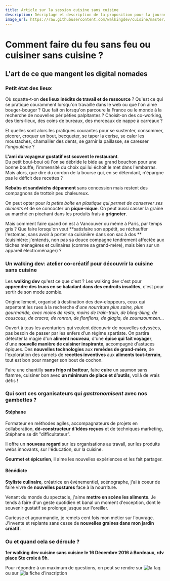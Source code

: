 ```yaml
---
title: Article sur la session cuisine sans cuisine
description: Décriptage et description de la proposition pour la journée
image_url: https://raw.githubusercontent.com/walkingdev/cuisine/master/media/puzzle-eat2.jpg
---
```


# Comment faire du feu sans feu ou cuisiner sans cuisine ?

[](https://raw.githubusercontent.com/walkingdev/cuisine/master/media/cuisine-outside.jpg)

## L'art de ce que mangent les digital nomades

### Petit état des lieux

Où squatte-t-on **des lieux inédits de travail et de ressource** ? 
Qu'est ce qui se pratique couramment lorsqu'on travaille dans le web ou que l'on aime bouger-bouger ? 
Que fait on lorsqu'on parcoure la France ou le monde à la recherche de nouvelles péripéties palpitantes ? 
Choisit-on des co-working, des tiers-lieux, des coins de bureaux, des morceaux de nappe à carreaux ?  

Et quelles sont alors les pratiques courantes pour se sustenter, consommer, picorer, croquer un bout, becqueter, se taper la cerise, se caler les moustaches, chamailler des dents, se garnir la paillasse, se caresser *l'angoulême* ?  

**L'ami du voyageur gustatif est souvent le restaurant**.  
Du petit boui-boui où l'on se débride le bide au grand bouchon pour une bonne bouffe, l'immensité du choix qui lui échoit le met dans l'embarras.  
Mais alors, que dire du cordon de la bourse qui, en se détendant, n'épargne pas le déficit des recettes ?  

**Kebabs et sandwichs dépannent** sans concession mais restent des compagnons de trottoir peu chaleureux. 
 
On peut opter pour *la petite boîte en plastique qui permet de conserver ses aliments* et de se concocter un **pique-nique**.
On peut aussi casser la graine au marché en piochant dans les produits frais à **grignoter**.  

[](https://raw.githubusercontent.com/walkingdev/cuisine/master/media/marche-legumes.jpg)

Mais comment faire quand on est à Vancouver ou même à Paris, par temps gris ? 
Que faire lorsqu'on veut **satisfaire son appétit, se réchauffer l'estomac, sans avoir à porter sa cuisinière dans son sac à dos ** (cuisinière: j'entends, non pas sa douce compagne tendrement affectée aux tâches ménagères et culinaires (comme sa grand-mère), mais bien sur un appareil électroménager)  ?  

### Un walking dev: atelier co-créatif pour découvrir la cuisine sans cuisine

Les **walking dev** qu'est ce que c'est ? 
Les walking dev c'est pour **apprendre des trucs en se baladant dans des endroits insolites**, c'est pour sortir de son mode zombie.  

Originellement, organisé à destination des dev-eloppeurs, ceux qui arpentent les rues à la recherche d'*une nourriture plus saine, plus gourmande, avec moins de resto, moins de train-train, de bling-bling, de couscous, de cracra, de ronron, de flonflons, de glagla, de zoumzoumzen*...  

Ouvert à tous les aventuriers qui veulent découvrir de nouvelles odyssées, pas besoin de passer par les enfers d'un régime spartiate.
On partira détecter la magie d'un **aliment nouveau**, d'une **épice qui fait voyager**, d'une **nouvelle manière de cuisiner inspirante**, accompagné d'astuces épiques.
Des **nouvelles technologies** aux **remèdes de grand-mère**, de l'exploration des carnets de **recettes inventives** aux **aliments tout-terrain**, tout est bon pour manger son bout de cochon. 

Faire une chantilly **sans frigo ni batteur**, faire **cuire** un saumon sans flamme, cuisiner bon avec **un minimum de place et d’outils**, voilà de vrais défis ! 

[](https://raw.githubusercontent.com/walkingdev/cuisine/master/media/puzzle-eat.jpg)

### Qui sont ces organisateurs qui *gastronomisent* avec nos gambettes ?  

#### Stéphane

Formateur en méthodes agiles, accompagnateurs de projets en collaboration, **dé-constructeur d'idées reçues** et de techniques marketing, Stéphane se dit "difficultateur".  

Il offre un **nouveau regard** sur les organisations au travail, sur les produits webs innovants, sur l'éducation, sur la cuisine.

**Gourmet et épicurien**, il aime les nouvelles expériences et les fait partager.

#### Bénédicte 

**Styliste culinaire**, créatrice en évènementiel, scénographe, j'ai à coeur de faire vivre de **nouvelles postures** face à la nourriture.  

Venant du monde du spectacle, j'aime **mettre en scène les aliments**. Je tends à faire d'un geste quotidien et banal un moment d'exception, dont le souvenir gustatif se prolonge jusque sur l'oreiller.  

Curieuse et agourmandie, je remets cent fois mon métier sur l'ouvrage. J'invente et replante sans cesse de **nouvelles graines dans mon jardin créatif**.   

### Ou et quand cela se déroule ?  

**1er walking dev cuisine sans cuisine le 16 Décembre 2016 à Bordeaux, rdv place Ste croix à 9h**.

Pour répondre à un maximum de questions, on peut se rendre sur ![la faq](http://www.multibao.org/#walkingdev/cuisine/blob/master/v33-faq.md) ou sur ![la fiche d'inscription](https://www.eventbrite.fr/e/billets-walking-dev-cuisine-sans-cuisine-29078499575)  







